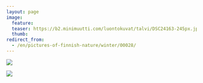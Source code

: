```yaml
---
layout: page
image:
  feature:
  teaser: https://b2.minimuutti.com/luontokuvat/talvi/DSC24163-245px.jpg
  thumb:
redirect_from:
  - /en/pictures-of-finnish-nature/winter/00028/
---
```


![](https://b2.minimuutti.com/luontokuvat/talvi/DSC24159-800px.jpg)

![](https://b2.minimuutti.com/luontokuvat/talvi/DSC24163-800px.jpg)
